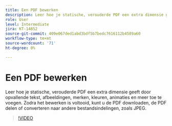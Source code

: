 ```yaml
---
title: Een PDF bewerken
description: Leer hoe je statische, verouderde PDF een extra dimensie geeft door opvallende tekst, afbeeldingen, merken, kleuren, animaties en meer toe te voegen
role: User
level: Intermediate
jira: KT-14852
source-git-commit: 409e067ded1abd3bdf5b7bedc7616112b4589a60
workflow-type: tm+mt
source-wordcount: '71'
ht-degree: 0%

---
```


# Een PDF bewerken

Leer hoe je statische, verouderde PDF een extra dimensie geeft door opvallende tekst, afbeeldingen, merken, kleuren, animaties en meer toe te voegen. Zodra het bewerken is voltooid, kunt u de PDF downloaden, de PDF delen of converteren naar andere bestandsindelingen, zoals JPEG.

>[!VIDEO](https://video.tv.adobe.com/v/3427024?quality=12&learn=on&hidetitle=true)
